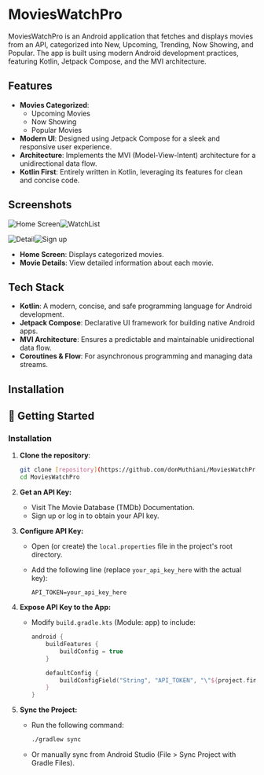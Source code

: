 # MoviesWatchPro

MoviesWatchPro is an Android application that fetches and displays movies from an API, categorized into New, Upcoming, Trending, Now Showing, and Popular. The app is built using modern Android development practices, featuring Kotlin, Jetpack Compose, and the MVI architecture.

## Features

- **Movies Categorized**:
  - Upcoming Movies
  - Now Showing
  - Popular Movies
- **Modern UI**: Designed using Jetpack Compose for a sleek and responsive user experience.
- **Architecture**: Implements the MVI (Model-View-Intent) architecture for a unidirectional data flow.
- **Kotlin First**: Entirely written in Kotlin, leveraging its features for clean and concise code.

## Screenshots

![Home Screen](discover.png)![WatchList](watchlist.png)

![Detail](detail.png)![Sign up](sign_up.png)



- **Home Screen**: Displays categorized movies.
- **Movie Details**: View detailed information about each movie.

## Tech Stack

- **Kotlin**: A modern, concise, and safe programming language for Android development.
- **Jetpack Compose**: Declarative UI framework for building native Android apps.
- **MVI Architecture**: Ensures a predictable and maintainable unidirectional data flow.
- **Coroutines & Flow**: For asynchronous programming and managing data streams.

## Installation

## 🚀 Getting Started

### Installation

1.  **Clone the repository**:
    ```bash
    git clone [repository](https://github.com/donMuthiani/MoviesWatchPro.git)
    cd MoviesWatchPro
    ```

2.  **Get an API Key:**
    * Visit The Movie Database (TMDb) Documentation.
    * Sign up or log in to obtain your API key.

3.  **Configure API Key:**
    * Open (or create) the `local.properties` file in the project's root directory.
    * Add the following line (replace `your_api_key_here` with the actual key):

        ```properties
        API_TOKEN=your_api_key_here
        ```

4.  **Expose API Key to the App:**
    * Modify `build.gradle.kts` (Module: app) to include:

        ```kotlin
        android {
            buildFeatures {
                buildConfig = true
            }

            defaultConfig {
                buildConfigField("String", "API_TOKEN", "\"${project.findProperty(\"API_TOKEN\")}\"")
            }
        }
        ```

5.  **Sync the Project:**
    * Run the following command:

        ```bash
        ./gradlew sync
        ```

    * Or manually sync from Android Studio (File > Sync Project with Gradle Files).

